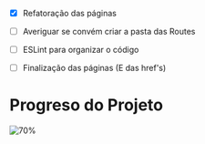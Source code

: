 - [x] Refatoração das páginas
- [ ] Averiguar se convém criar a pasta das Routes
- [ ] ESLint para organizar o código
- [ ] Finalização das páginas (E das href's) 


# Progreso do Projeto
![70%](https://progress-bar.dev/50)